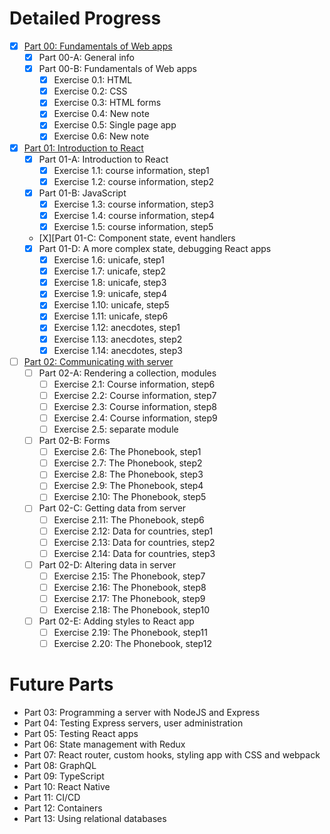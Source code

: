 # Detailed Progress
- [X] [Part 00: Fundamentals of Web apps](https://fullstackopen.com/en/part0)
  - [X] Part 00-A: General info
  - [X] Part 00-B: Fundamentals of Web apps
    - [X] Exercise 0.1: HTML
    - [X] Exercise 0.2: CSS
    - [X] Exercise 0.3: HTML forms
    - [X] Exercise 0.4: New note
    - [X] Exercise 0.5: Single page app
    - [X] Exercise 0.6: New note
- [X] [Part 01: Introduction to React](https://fullstackopen.com/en/part1)
  - [X] Part 01-A: Introduction to React
    - [X] Exercise 1.1: course information, step1
    - [X] Exercise 1.2: course information, step2
  - [X] Part 01-B: JavaScript
    - [X] Exercise 1.3: course information, step3
    - [X] Exercise 1.4: course information, step4
    - [X] Exercise 1.5: course information, step5
  - [X][Part 01-C: Component state, event handlers
  - [X] Part 01-D: A more complex state, debugging React apps
    - [X] Exercise 1.6: unicafe, step1 
    - [X] Exercise 1.7: unicafe, step2
    - [X] Exercise 1.8: unicafe, step3
    - [X] Exercise 1.9: unicafe, step4
    - [X] Exercise 1.10: unicafe, step5
    - [X] Exercise 1.11: unicafe, step6
    - [X] Exercise 1.12: anecdotes, step1
    - [X] Exercise 1.13: anecdotes, step2
    - [X] Exercise 1.14: anecdotes, step3
- [ ] [Part 02: Communicating with server](https://fullstackopen.com/en/part2)
  - [ ] Part 02-A: Rendering a collection, modules
    - [ ] Exercise 2.1: Course information, step6
    - [ ] Exercise 2.2: Course information, step7
    - [ ] Exercise 2.3: Course information, step8
    - [ ] Exercise 2.4: Course information, step9
    - [ ] Exercise 2.5: separate module
  - [ ] Part 02-B: Forms
    - [ ] Exercise 2.6: The Phonebook, step1
    - [ ] Exercise 2.7: The Phonebook, step2
    - [ ] Exercise 2.8: The Phonebook, step3
    - [ ] Exercise 2.9: The Phonebook, step4
    - [ ] Exercise 2.10: The Phonebook, step5
  - [ ] Part 02-C: Getting data from server
    - [ ] Exercise 2.11: The Phonebook, step6 
    - [ ] Exercise 2.12: Data for countries, step1
    - [ ] Exercise 2.13: Data for countries, step2
    - [ ] Exercise 2.14: Data for countries, step3
  - [ ] Part 02-D: Altering data in server
    - [ ] Exercise 2.15: The Phonebook, step7
    - [ ] Exercise 2.16: The Phonebook, step8
    - [ ] Exercise 2.17: The Phonebook, step9
    - [ ] Exercise 2.18: The Phonebook, step10
  - [ ] Part 02-E: Adding styles to React app
    - [ ] Exercise 2.19: The Phonebook, step11
    - [ ] Exercise 2.20: The Phonebook, step12

# Future Parts
- Part 03: Programming a server with NodeJS and Express
- Part 04: Testing Express servers, user administration
- Part 05: Testing React apps
- Part 06: State management with Redux
- Part 07: React router, custom hooks, styling app with CSS and webpack
- Part 08: GraphQL
- Part 09: TypeScript
- Part 10: React Native
- Part 11: CI/CD
- Part 12: Containers
- Part 13: Using relational databases